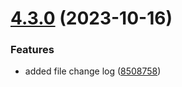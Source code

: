 # [4.3.0](https://github.com/cossack-don/docs/compare/v4.2.0...v4.3.0) (2023-10-16)


### Features

* added file change log ([8508758](https://github.com/cossack-don/docs/commit/850875810008c8d5bf911749002a8d98c3ead737))
